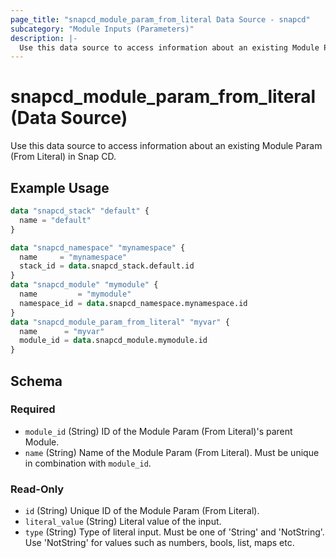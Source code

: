 ```yaml
---
page_title: "snapcd_module_param_from_literal Data Source - snapcd"
subcategory: "Module Inputs (Parameters)"
description: |-
  Use this data source to access information about an existing Module Param (From Literal) in Snap CD.
---
```


# snapcd_module_param_from_literal (Data Source)

Use this data source to access information about an existing Module Param (From Literal) in Snap CD.


## Example Usage

```terraform
data "snapcd_stack" "default" {
  name = "default"
}

data "snapcd_namespace" "mynamespace" {
  name     = "mynamespace"
  stack_id = data.snapcd_stack.default.id
}
data "snapcd_module" "mymodule" {
  name         = "mymodule"
  namespace_id = data.snapcd_namespace.mynamespace.id
}
data "snapcd_module_param_from_literal" "myvar" {
  name      = "myvar"
  module_id = data.snapcd_module.mymodule.id
}
```

<!-- schema generated by tfplugindocs -->
## Schema

### Required

- `module_id` (String) ID of the Module Param (From Literal)'s parent Module.
- `name` (String) Name of the Module Param (From Literal).  Must be unique in combination with `module_id`.

### Read-Only

- `id` (String) Unique ID of the Module Param (From Literal).
- `literal_value` (String) Literal value of the input.
- `type` (String) Type of literal input. Must be one of 'String' and 'NotString'. Use 'NotString' for values such as numbers, bools, list, maps etc.
